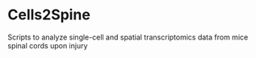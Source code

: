 # Cells2Spine
Scripts to analyze single-cell and spatial transcriptomics data from mice spinal cords upon injury
